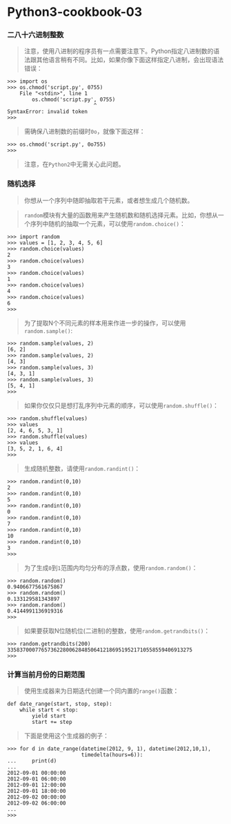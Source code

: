 # Python3-cookbook-03

### 二八十六进制整数

> 注意，使用八进制的程序员有一点需要注意下。Python指定八进制数的语法跟其他语言稍有不同。比如，如果你像下面这样指定八进制，会出现语法错误：

```
>>> import os
>>> os.chmod('script.py', 0755)
    File "<stdin>", line 1
        os.chmod('script.py', 0755)
                            ^
SyntaxError: invalid token
>>>
```

> 需确保八进制数的前缀时`0o`，就像下面这样：

```
>>> os.chmod('script.py', 0o755)
>>>
```

> 注意，在`Python2`中无需关心此问题。

### 随机选择

> 你想从一个序列中随即抽取若干元素，或者想生成几个随机数。

> `random`模块有大量的函数用来产生随机数和随机选择元素。比如，你想从一个序列中随机的抽取一个元素，可以使用`random.choice()`：

```
>>> import random
>>> values = [1, 2, 3, 4, 5, 6]
>>> random.choice(values)
2
>>> random.choice(values)
3
>>> random.choice(values)
1
>>> random.choice(values)
4
>>> random.choice(values)
6
>>>
```

> 为了提取N个不同元素的样本用来作进一步的操作，可以使用`random.sample()`:

```
>>> random.sample(values, 2)
[6, 2]
>>> random.sample(values, 2)
[4, 3]
>>> random.sample(values, 3)
[4, 3, 1]
>>> random.sample(values, 3)
[5, 4, 1]
>>>
```

> 如果你仅仅只是想打乱序列中元素的顺序，可以使用`random.shuffle()`：

```
>>> random.shuffle(values)
>>> values
[2, 4, 6, 5, 3, 1]
>>> random.shuffle(values)
>>> values
[3, 5, 2, 1, 6, 4]
>>>
```

> 生成随机整数，请使用`random.randint()`：

```
>>> random.randint(0,10)
2
>>> random.randint(0,10)
5
>>> random.randint(0,10)
0
>>> random.randint(0,10)
7
>>> random.randint(0,10)
10
>>> random.randint(0,10)
3
>>>
```

> 为了生成`0`到`1`范围内均匀分布的浮点数，使用`random.random()`：

```
>>> random.random()
0.9406677561675867
>>> random.random()
0.133129581343897
>>> random.random()
0.4144991136919316
>>>
```

> 如果要获取N位随机位(二进制)的整数，使用`random.getrandbits()`：

```
>>> random.getrandbits(200)
335837000776573622800628485064121869519521710558559406913275
>>>
```

### 计算当前月份的日期范围

> 使用生成器来为日期迭代创建一个同内置的`range()`函数：

```
def date_range(start, stop, step):
    while start < stop:
        yield start
        start += step
```

> 下面是使用这个生成器的例子：

```
>>> for d in date_range(datetime(2012, 9, 1), datetime(2012,10,1),
                        timedelta(hours=6)):
...     print(d)
...
2012-09-01 00:00:00
2012-09-01 06:00:00
2012-09-01 12:00:00
2012-09-01 18:00:00
2012-09-02 00:00:00
2012-09-02 06:00:00
...
>>>
```
